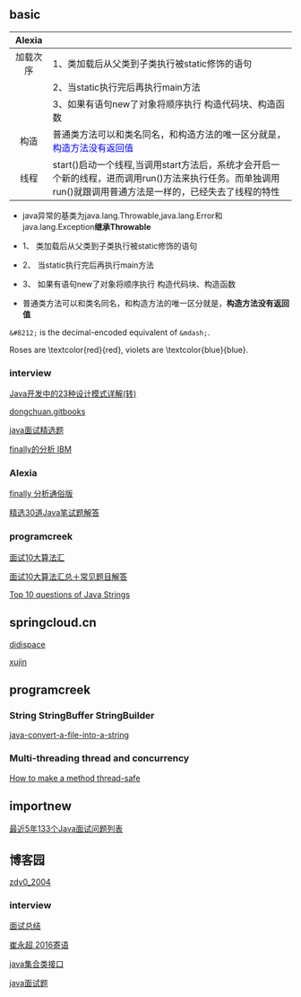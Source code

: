 ## basic

| Alexia  |   |   
|:-:|---|
|  加载次序 | 1、类加载后从父类到子类执行被static修饰的语句 |   
|   | 2、当static执行完后再执行main方法 |   
|   | 3、如果有语句new了对象将顺序执行 构造代码块、构造函数 |  
|  构造 | 普通类方法可以和类名同名，和构造方法的唯一区分就是，<span style="color:blue">构造方法没有返回值</span> |  
|  线程 | start()启动一个线程,当调用start方法后，系统才会开启一个新的线程，进而调用run()方法来执行任务。而单独调用run()就跟调用普通方法是一样的，已经失去了线程的特性 |



*	java异常的基类为java.lang.Throwable,java.lang.Error和java.lang.Exception**继承Throwable**

*	1、 类加载后从父类到子类执行被static修饰的语句
* 	2、 当static执行完后再执行main方法
*  3、 如果有语句new了对象将顺序执行 构造代码块、构造函数
*  普通类方法可以和类名同名，和构造方法的唯一区分就是，**构造方法没有返回值**

<p><code>&amp;#8212;</code> is the decimal-encoded
equivalent of <code>&amp;mdash;</code>.</p>

Roses are \textcolor{red}{red}, violets are \textcolor{blue}{blue}.


### interview

[Java开发中的23种设计模式详解(转)](http://www.cnblogs.com/maowang1991/archive/2013/04/15/3023236.html)

[dongchuan.gitbooks](https://dongchuan.gitbooks.io/java-interview-question/java/sleep_and_wait.html)

[java面试精选题](http://www.cnblogs.com/hnlshzx/p/3491587.html)

[finally的分析 IBM](https://www.ibm.com/developerworks/cn/java/j-lo-finally/)

### Alexia

[finally 分析通俗版](http://www.cnblogs.com/lanxuezaipiao/p/3440471.html)

[精选30道Java笔试题解答](http://www.cnblogs.com/lanxuezaipiao/p/3371224.html#3612102)

### programcreek

[面试10大算法汇](http://www.programcreek.com/2012/11/top-10-algorithms-for-coding-interview/)

[面试10大算法汇总＋常见题目解答](http://www.programcreek.com/2012/12/面试10大算法汇总＋常见题目解答/)

[Top 10 questions of Java Strings](http://www.programcreek.com/2013/09/top-10-faqs-of-java-strings/)

## springcloud.cn

[didispace](http://blog.didispace.com/)

[xujin](http://blog.xujin.org)

## programcreek

### String StringBuffer StringBuilder

[java-convert-a-file-into-a-string](http://www.programcreek.com/2011/11/java-convert-a-file-into-a-string/)

### Multi-threading thread and concurrency

[How to make a method thread-safe ](http://www.programcreek.com/2014/02/how-to-make-a-method-thread-safe-in-java/)

## importnew

[最近5年133个Java面试问题列表](http://www.importnew.com/17232.html)

## 博客园

[zdy0_2004](http://www.voidcn.com/blog/zdy0_2004/article/p-6407997.html)


### interview

[面试总结](http://www.voidcn.com/blog/zdy0_2004/article/p-6494594.html)

[崔永超 2016寄语](http://blog.didispace.com/kai-pian-wo-de-2015/)

[java集合类接口](https://github.com/CarpenterLee/JavaLambdaInternals/blob/master/3-Lambda%20and%20Collections.md)

[java面试题](http://www.voidcn.com/blog/zdy0_2004/article/p-6407997.html)

